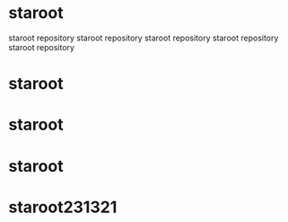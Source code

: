 # staroot
staroot repository
staroot repository
staroot repository
staroot repository
staroot repository

# staroot
# staroot
# staroot
# staroot231321
